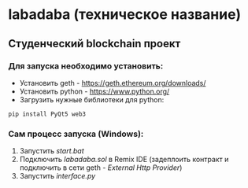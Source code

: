 # labadaba (техническое название)
## Студенческий blockchain проект
### Для запуска необходимо установить:
* Установить geth - https://geth.ethereum.org/downloads/
* Установить python - https://www.python.org/
* Загрузить нужные библиотеки для python:
```
pip install PyQt5 web3
```
### Сам процесс запуска (Windows):
1. Запустить *start.bat*
2. Подключить *labadaba.sol* в Remix IDE (задеплоить контракт и подключить в сети geth - *External Http Provider*)
3. Запустить *interface.py*
